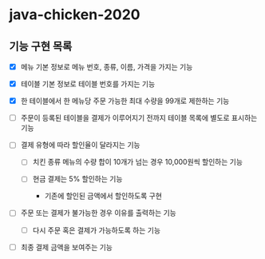 # java-chicken-2020

## 기능 구현 목록

- [x] 메뉴 기본 정보로 메뉴 번호, 종류, 이름, 가격을 가지는 기능

- [x] 테이블 기본 정보로 테이블 번호를 가지는 기능

- [x] 한 테이블에서 한 메뉴당 주문 가능한 최대 수량을 99개로 제한하는 기능

- [ ] 주문이 등록된 테이블을 결제가 이루어지기 전까지 테이블 목록에 별도로 표시하는 기능

- [ ] 결제 유형에 따라 할인율이 달라지는 기능

  - [ ] 치킨 종류 메뉴의 수량 합이 10개가 넘는 경우 10,000원씩 할인하는 기능

  - [ ] 현금 결제는 5% 할인하는 기능

    - 기존에 할인된 금액에서 할인하도록 구현

- [ ] 주문 또는 결제가 불가능한 경우 이유를 출력하는 기능

  - [ ] 다시 주문 혹은 결제가 가능하도록 하는 기능

- [ ] 최종 결제 금액을 보여주는 기능
